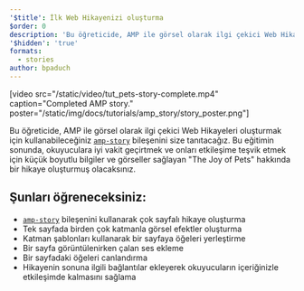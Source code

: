 ```yaml
---
'$title': İlk Web Hikayenizi oluşturma
$order: 0
description: 'Bu öğreticide, AMP ile görsel olarak ilgi çekici Web Hikayeleri oluşturmak için kullanabileceğiniz '
'$hidden': 'true'
formats:
  - stories
author: bpaduch
---
```


[video src="/static/video/tut_pets-story-complete.mp4" caption="Completed AMP story." poster="/static/img/docs/tutorials/amp_story/story_poster.png"]

Bu öğreticide, AMP ile görsel olarak ilgi çekici Web Hikayeleri oluşturmak için kullanabileceğiniz [`amp-story`](../../../../documentation/components/reference/amp-story.md) bileşenini size tanıtacağız. Bu eğitimin sonunda, okuyuculara iyi vakit geçirtmek ve onları etkileşime teşvik etmek için küçük boyutlu bilgiler ve görseller sağlayan "The Joy of Pets" hakkında bir hikaye oluşturmuş olacaksınız.

## Şunları öğreneceksiniz:

- [`amp-story`](../../../../documentation/components/reference/amp-story.md) bileşenini kullanarak çok sayfalı hikaye oluşturma
- Tek sayfada birden çok katmanla görsel efektler oluşturma
- Katman şablonları kullanarak bir sayfaya öğeleri yerleştirme
- Bir sayfa görüntülenirken çalan ses ekleme
- Bir sayfadaki öğeleri canlandırma
- Hikayenin sonuna ilgili bağlantılar ekleyerek okuyucuların içeriğinizle etkileşimde kalmasını sağlama
